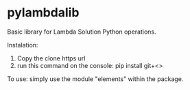 # pylambdalib
Basic library for Lambda Solution Python operations.

Instalation:
  1. Copy the clone https url
  2. run this command on the console: pip install git+<<the url>>
  
To use:
  simply use the module "elements" within the package.
